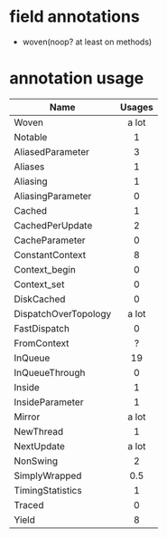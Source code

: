 field annotations
================

* woven(noop? at least on methods)



annotation usage
================
|Name               | Usages|
|-------------------|:-----:|
|Woven              | a lot |
|Notable            | 1     |
|AliasedParameter   | 3     |
|Aliases            | 1     |
|Aliasing           | 1     |
|AliasingParameter  | 0     |
|Cached             | 1     |
|CachedPerUpdate    | 2     |
|CacheParameter     | 0     |
|ConstantContext    | 8     |
|Context_begin      | 0     |
|Context_set        | 0     |
|DiskCached         | 0     |
|DispatchOverTopology| a lot|
|FastDispatch       | 0     |
|FromContext        | ?     |
|InQueue            | 19    |
|InQueueThrough     | 0     |
|Inside             | 1     |
|InsideParameter    | 1     |
|Mirror             | a lot |
|NewThread          | 1     |
|NextUpdate         | a lot |
|NonSwing           | 2     |
|SimplyWrapped      | 0.5   |
|TimingStatistics   | 1     |
|Traced             | 0     |
|Yield              | 8     |
